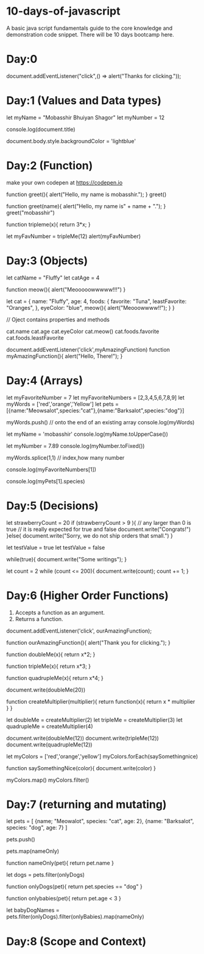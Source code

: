 # 10-days-of-javascript
A basic java script fundamentals guide to the core knowledge and demonstration code snippet. There will be 10 days bootcamp here.

Day:0
=======
document.addEventListener("click",() => alert("Thanks for clicking."));

Day:1 (Values and Data types)
=======

let myName = "Mobasshir Bhuiyan Shagor"
let myNumber = 12

console.log(document.title)

document.body.style.backgroundColor = 'lightblue'

Day:2 (Function)
=======

make your own codepen at https://codepen.io

function greet(){
  alert("Hello, my name is mobasshir.");
}
greet()

function greet(name){
  alert("Hello, my name is" + name + ".");
}
greet("mobasshir")

function tripleme(x){
  return 3*x;
}

let myFavNumber = tripleMe(12)
alert(myFavNumber)

Day:3 (Objects)
================

let catName = "Fluffy"
let catAge = 4

function meow(){
  alert("Meooooowwwww!!!")
}


let cat = {
  name: "Fluffy",
  age: 4,
  foods: {
    favorite: "Tuna",
    leastFavorite: "Oranges",
  },
  eyeColor: "blue",
  meow(){
  alert("Meooowwww!!");
  }
}

// Oject contains properties and methods

cat.name 
cat.age
cat.eyeColor
cat.meow()
cat.foods.favorite
cat.foods.leastFavorite

document.addEventListener('click',myAmazingFunction)
function myAmazingFunction(){
  alert("Hello, There!");
}

Day:4 (Arrays)
==============

let myFavoriteNumber = 7
let myFavoriteNumbers = [2,3,4,5,6,7,8,9]
let myWords = ['red','orange','Yellow']
let pets = [{name:"Meowsalot",species:"cat"},{name:"Barksalot",species:"dog"}]

myWords.push() // onto the end of an existing array
console.log(myWords)

let myName = 'mobasshir'
console.log(myName.toUpperCase())

let myNumber = 7.89
console.log(myNumber.toFixed())

myWords.splice(1,1) // index,how many number

console.log(myFavoriteNumbers[1])

console.log(myPets[1].species)

Day:5 (Decisions)
==================

let strawberryCount = 20
if (strawberryCount > 9 ){ // any larger than 0 is true // it is really expected for true and false
  document.write("Congrats!")
}else{
  document.write("Sorry, we do not ship orders that small.")
}

let testValue = true
let testValue = false 

while(true){
  document.write("Some writings");
}

let count = 2
while (count <= 200){
  document.write(count);
  count += 1;
}


Day:6 (Higher Order Functions)
===============================

1) Accepts a function as an argument.
2) Returns a function.

document.addEventListener('click', ourAmazingFunction);

function ourAmazingFunction(){
  alert("Thank you for clicking.");
}

function doubleMe(x){
  return x*2;
}

function tripleMe(x){
  return x*3;
}

function quadrupleMe(x){
  return x*4;
}

document.write(doubleMe(20))

function createMultiplier(multiplier){
  return function(x){
    return x * multiplier
  }
}

let doubleMe = createMultiplier(2)
let tripleMe = createMultiplier(3)
let quadrupleMe = createMultiplier(4)

document.write(doubleMe(12))
document.write(tripleMe(12))
document.write(quadrupleMe(12))

let myColors = ['red','orange','yellow']
myColors.forEach(saySomethingnice)

function saySomethingNice(color){
  document.write(color)
}

myColors.map()
myColors.filter()


Day:7 (returning and mutating)
=============================

let pets = [
{name; "Meowalot", species: "cat", age: 2},
{name: "Barksalot", species: "dog", age: 7}
]

pets.push()

pets.map(nameOnly)

function nameOnly(pet){
  return pet.name
}

let dogs = pets.filter(onlyDogs)

function onlyDogs(pet){
  return pet.species == "dog"
}

function onlybabies(pet){
  return pet.age < 3
}

let babyDogNames = pets.filter(onlyDogs).filter(onlyBabies).map(nameOnly)

Day:8 (Scope and Context)
============================


